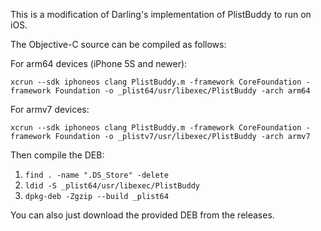 This is a modification of Darling's implementation of PlistBuddy to run on iOS.

The Objective-C source can be compiled as follows:

For arm64 devices (iPhone 5S and newer):

```
xcrun --sdk iphoneos clang PlistBuddy.m -framework CoreFoundation -framework Foundation -o _plist64/usr/libexec/PlistBuddy -arch arm64
```

For armv7 devices:

```
xcrun --sdk iphoneos clang PlistBuddy.m -framework CoreFoundation -framework Foundation -o _plistv7/usr/libexec/PlistBuddy -arch armv7
```

Then compile the DEB:

1. `find . -name ".DS_Store" -delete`
2. `ldid -S _plist64/usr/libexec/PlistBuddy`
3. `dpkg-deb -Zgzip --build _plist64`

You can also just download the provided DEB from the releases.
